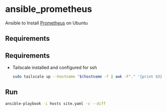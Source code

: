 # ansible_prometheus
Ansible to Install [Prometheus](https://prometheus.io/) on Ubuntu

## Requirements

## Requirements

* Tailscale installed and configured for ssh
    ```bash
    sudo tailscale up --hostname "$(hostname -f | awk -F"." '{print $3}')-$(hostname -f | awk -F"." '{print $2}')-$(hostname)" --ssh --advertise-tags "tag:servers,tag:cloud-$(hostname -f | awk -F"." '{print $3}')-region-$(hostname -f | awk -F"." '{print $2}'),tag:prometheus"
    ```

## Run

```bash
ansible-playbook -i hosts site.yaml -v --diff
```